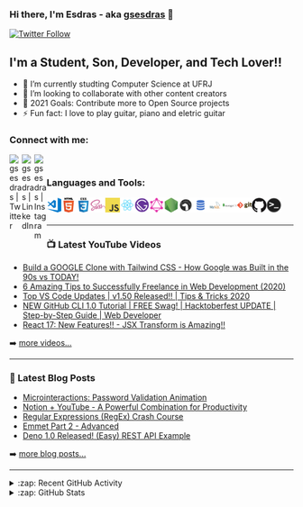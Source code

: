 ### Hi there, I'm Esdras - aka [gsesdras] 👋

[![Twitter Follow](https://img.shields.io/twitter/follow/gsesdras?color=1DA1F2&logo=twitter&style=for-the-badge)](https://twitter.com/intent/follow?original_referer=https%3A%2F%2Fgithub.com%2Feuesdrasgois&screen_name=codeSTACKr)

## I'm a Student, Son, Developer, and Tech Lover!!

- 🌱 I’m currently studting Computer Science at UFRJ
- 👯 I’m looking to collaborate with other content creators
- 🥅 2021 Goals: Contribute more to Open Source projects
- ⚡ Fun fact: I love to play guitar, piano and eletric guitar

### Connect with me:

[<img align="left" alt="gsesdras | Twitter" width="22px" src="https://cdn.jsdelivr.net/npm/simple-icons@v3/icons/twitter.svg" />][twitter]
[<img align="left" alt="gsesdras | LinkedIn" width="22px" src="https://cdn.jsdelivr.net/npm/simple-icons@v3/icons/linkedin.svg" />][linkedin]
[<img align="left" alt="gsesdras | Instagram" width="22px" src="https://cdn.jsdelivr.net/npm/simple-icons@v3/icons/instagram.svg" />][instagram]

<br />

### Languages and Tools:

<img align="left" alt="Visual Studio Code" width="26px" src="https://raw.githubusercontent.com/github/explore/80688e429a7d4ef2fca1e82350fe8e3517d3494d/topics/visual-studio-code/visual-studio-code.png" />
<img align="left" alt="HTML5" width="26px" src="https://raw.githubusercontent.com/github/explore/80688e429a7d4ef2fca1e82350fe8e3517d3494d/topics/html/html.png" />
<img align="left" alt="CSS3" width="26px" src="https://raw.githubusercontent.com/github/explore/80688e429a7d4ef2fca1e82350fe8e3517d3494d/topics/css/css.png" />
<img align="left" alt="Sass" width="26px" src="https://raw.githubusercontent.com/github/explore/80688e429a7d4ef2fca1e82350fe8e3517d3494d/topics/sass/sass.png" />
<img align="left" alt="JavaScript" width="26px" src="https://raw.githubusercontent.com/github/explore/80688e429a7d4ef2fca1e82350fe8e3517d3494d/topics/javascript/javascript.png" />
<img align="left" alt="React" width="26px" src="https://raw.githubusercontent.com/github/explore/80688e429a7d4ef2fca1e82350fe8e3517d3494d/topics/react/react.png" />
<img align="left" alt="Gatsby" width="26px" src="https://raw.githubusercontent.com/github/explore/e94815998e4e0713912fed477a1f346ec04c3da2/topics/gatsby/gatsby.png" />
<img align="left" alt="GraphQL" width="26px" src="https://raw.githubusercontent.com/github/explore/80688e429a7d4ef2fca1e82350fe8e3517d3494d/topics/graphql/graphql.png" />
<img align="left" alt="Node.js" width="26px" src="https://raw.githubusercontent.com/github/explore/80688e429a7d4ef2fca1e82350fe8e3517d3494d/topics/nodejs/nodejs.png" />
<img align="left" alt="Deno" width="26px" src="https://raw.githubusercontent.com/github/explore/361e2821e2dea67711cde99c9c40ed357061cf27/topics/deno/deno.png" />
<img align="left" alt="SQL" width="26px" src="https://raw.githubusercontent.com/github/explore/80688e429a7d4ef2fca1e82350fe8e3517d3494d/topics/sql/sql.png" />
<img align="left" alt="MySQL" width="26px" src="https://raw.githubusercontent.com/github/explore/80688e429a7d4ef2fca1e82350fe8e3517d3494d/topics/mysql/mysql.png" />
<img align="left" alt="MongoDB" width="26px" src="https://raw.githubusercontent.com/github/explore/80688e429a7d4ef2fca1e82350fe8e3517d3494d/topics/mongodb/mongodb.png" />
<img align="left" alt="Git" width="26px" src="https://raw.githubusercontent.com/github/explore/80688e429a7d4ef2fca1e82350fe8e3517d3494d/topics/git/git.png" />
<img align="left" alt="GitHub" width="26px" src="https://raw.githubusercontent.com/github/explore/78df643247d429f6cc873026c0622819ad797942/topics/github/github.png" />
<img align="left" alt="Terminal" width="26px" src="https://raw.githubusercontent.com/github/explore/80688e429a7d4ef2fca1e82350fe8e3517d3494d/topics/terminal/terminal.png" />

<br />
<br />

---

### 📺 Latest YouTube Videos

<!-- YOUTUBE:START -->
- [Build a GOOGLE Clone with Tailwind CSS - How Google was Built in the 90s vs TODAY!](https://www.youtube.com/watch?v=8ETmAEf793g)
- [6 Amazing Tips to Successfully Freelance in Web Development (2020)](https://www.youtube.com/watch?v=e9UvzZJflqU)
- [Top VS Code Updates | v1.50 Released!! | Tips & Tricks 2020](https://www.youtube.com/watch?v=WYIelDSS738)
- [NEW GitHub CLI 1.0 Tutorial | FREE Swag! | Hacktoberfest UPDATE | Step-by-Step Guide | Web Developer](https://www.youtube.com/watch?v=Uzcr9YrdODU)
- [React 17: New Features!! - JSX Transform is Amazing!!](https://www.youtube.com/watch?v=8D-rWP3c088)
<!-- YOUTUBE:END -->

➡️ [more videos...](https://youtube.com/codestackr)

---

### 📕 Latest Blog Posts

<!-- BLOG-POST-LIST:START -->
- [Microinteractions: Password Validation Animation](https://dev.to/codestackr/microinteractions-password-validation-animation-5629)
- [Notion + YouTube - A Powerful Combination for Productivity](https://dev.to/codestackr/notion-youtube-a-powerful-combination-for-productivity-1def)
- [Regular Expressions (RegEx) Crash Course](https://dev.to/codestackr/regular-expressions-regex-crash-course-248n)
- [Emmet Part 2 - Advanced](https://dev.to/codestackr/emmet-part-2-advanced-4c65)
- [Deno 1.0 Released! (Easy) REST API Example](https://dev.to/codestackr/deno-1-0-released-easy-rest-api-example-2fbl)
<!-- BLOG-POST-LIST:END -->

➡️ [more blog posts...](https://codestackr.com)

---

<details>
  <summary>:zap: Recent GitHub Activity</summary>
  
<!--START_SECTION:activity-->
1. 💪 Opened PR [#259](https://github.com/florinpop17/app-ideas/pull/259) in [florinpop17/app-ideas](https://github.com/florinpop17/app-ideas)
2. 🎉 Merged PR [#13](https://github.com/codeSTACKr/codeSTACKr/pull/13) in [codeSTACKr/codeSTACKr](https://github.com/codeSTACKr/codeSTACKr)
3. 💪 Opened PR [#13](https://github.com/codeSTACKr/codeSTACKr/pull/13) in [codeSTACKr/codeSTACKr](https://github.com/codeSTACKr/codeSTACKr)
4. 🎉 Merged PR [#12](https://github.com/codeSTACKr/codeSTACKr/pull/12) in [codeSTACKr/codeSTACKr](https://github.com/codeSTACKr/codeSTACKr)
5. 💪 Opened PR [#12](https://github.com/codeSTACKr/codeSTACKr/pull/12) in [codeSTACKr/codeSTACKr](https://github.com/codeSTACKr/codeSTACKr)
<!--END_SECTION:activity-->

</details>

<details>
  <summary>:zap: GitHub Stats</summary>
  <img align="left" alt="Esdras Gois' GitHub Stats" src="https://github-readme-stats.codestackr.vercel.app/api?username=euesdrasgois&show_icons=true&hide_border=true" />

</details>

[gsesdras]: https://github.com/gsesdras
[twitter]: https://twitter.com/gsesdras
[instagram]: https://instagram.com/gsesdras
[linkedin]: https://linkedin.com/in/gsesdras

